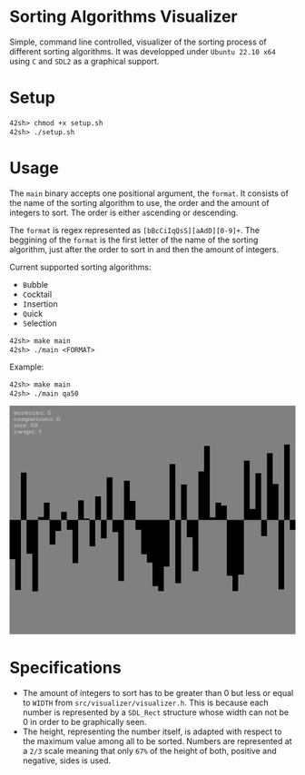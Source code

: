 # Sorting Algorithms Visualizer
Simple, command line controlled, visualizer of the sorting process of different sorting algorithms. It was developped under `Ubuntu 22.10 x64` using `C` and `SDL2` as a graphical support.

# Setup
```shell
42sh> chmod +x setup.sh
42sh> ./setup.sh
```

# Usage
The `main` binary accepts one positional argument, the `format`. It consists of the name of the sorting algorithm to use, the order and the amount of integers to sort. The order is either `a`scending or `d`escending.

The `format` is regex represented as `[bBcCiIqQsS][aAdD][0-9]+`. The beggining of the `format` is the first letter of the name of the sorting algorithm, just after the order to sort in and then the amount of integers.

Current supported sorting algorithms:
- `B`ubble
- `C`ocktail
- `I`nsertion
- `Q`uick
- `S`election

```shell
42sh> make main
42sh> ./main <FORMAT>
```

Example:

```shell
42sh> make main
42sh> ./main qa50
```

![til](assets/gifs/qa50.gif)

# Specifications

- The amount of integers to sort has to be greater than 0 but less or equal to `WIDTH` from `src/visualizer/visualizer.h`. This is because each number is represented by a `SDL_Rect` structure whose width can not be 0 in order to be graphically seen.
- The height, representing the number itself, is adapted with respect to the maximum value among all to be sorted. Numbers are represented at a `2/3` scale meaning that only `67%` of the height of both, positive and negative, sides is used.
